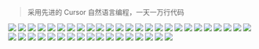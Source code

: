 > 采用先进的 Cursor 自然语言编程，一天一万行代码

![](./demo/01.png)
![](./demo/02.png)
![](./demo/03.png)
![](./demo/04.png)
![](./demo/05.png)
![](./demo/06.png)
![](./demo/07.png)
![](./demo/08.png)
![](./demo/09.png)
![](./demo/10.png)
![](./demo/11.png)
![](./demo/12.png)
![](./demo/13.png)
![](./demo/14.png)
![](./demo/15.png)
![](./demo/16.png)
![](./demo/17.png)
![](./demo/18.png)
![](./demo/19.png)
![](./demo/20.png)
![](./demo/21.png)
![](./demo/22.png)
![](./demo/23.png)
![](./demo/24.png)
![](./demo/25.png)
![](./demo/26.png)
![](./demo/27.png)
![](./demo/28.png)
![](./demo/29.png)
![](./demo/30.png)
![](./demo/31.png)
![](./demo/32.png)
![](./demo/33.png)
![](./demo/34.png)
![](./demo/35.png)
![](./demo/36.png)
![](./demo/38.png)
![](./demo/39.png)
![](./demo/40.png)
![](./demo/41.png)
![](./demo/42.png)
![](./demo/43.png)
